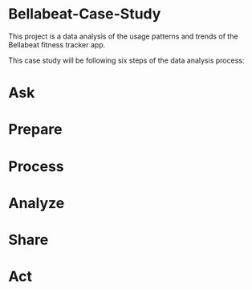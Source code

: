 # Bellabeat-Case-Study
This project is a data analysis of the usage patterns and trends of the Bellabeat fitness tracker app. 


This case study will be following six steps of the data analysis process: 

# Ask
# Prepare
# Process
# Analyze
# Share
# Act
